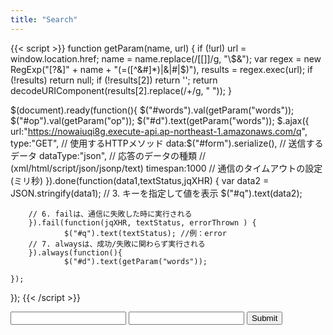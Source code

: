 ```yaml
---
title: "Search"
---
```

<script src="https://ajax.googleapis.com/ajax/libs/jquery/3.3.1/jquery.min.js"></script>
{{< script >}}
function getParam(name, url) {
    if (!url) url = window.location.href;
    name = name.replace(/[\[\]]/g, "\\$&");
    var regex = new RegExp("[?&]" + name + "(=([^&#]*)|&|#|$)"),
        results = regex.exec(url);
    if (!results) return null;
    if (!results[2]) return '';
    return decodeURIComponent(results[2].replace(/\+/g, " "));
}

$(document).ready(function(){
    $("#words").val(getParam("words"));
    $("#op").val(getParam("op"));
	$("#d").text(getParam("words"));
	$.ajax({	
        url:"https://nowaiuqi8g.execute-api.ap-northeast-1.amazonaws.com/q",
		type:"GET",		// 使用するHTTPメソッド
		data:$("#form").serialize(), // 送信するデータ
		dataType:"json", // 応答のデータの種類 
						// (xml/html/script/json/jsonp/text)
		timespan:1000 		// 通信のタイムアウトの設定(ミリ秒)
		}).done(function(data1,textStatus,jqXHR) {
				var data2 = JSON.stringify(data1);
				// 3. キーを指定して値を表示 
				$("#q").text(data2);

		// 6. failは、通信に失敗した時に実行される
		}).fail(function(jqXHR, textStatus, errorThrown ) {
				$("#q").text(textStatus); //例：error
		// 7. alwaysは、成功/失敗に関わらず実行される
		}).always(function(){
				$("#d").text(getParam("words"));
				
	});
});
{{< /script >}}

<form id="form" action="" method="get">
<input type="text" id="words" name="words">
<input type="text" id="op" name="op">
<input type="submit">
</form>
<div id="q"></div>
<div id="d"></div>
